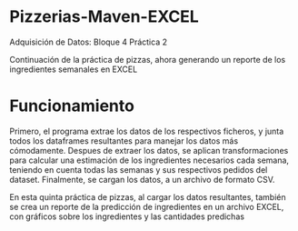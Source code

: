 # Pizzerias-Maven-EXCEL
Adquisición de Datos:    Bloque 4 Práctica 2

Continuación de la práctica de pizzas, ahora generando un reporte de los ingredientes semanales en EXCEL

# Funcionamiento
Primero, el programa extrae los datos de los respectivos ficheros, y junta todos los dataframes resultantes para manejar los datos más cómodamente. Despues de extraer los datos, se aplican transformaciones para calcular una estimación de los ingredientes necesarios cada semana, teniendo en cuenta todas las semanas y sus respectivos pedidos del dataset. Finalmente, se cargan los datos, a un archivo de formato CSV.

En esta quinta práctica de pizzas, al cargar los datos resultantes, también se crea un reporte de la predicción de ingredientes en un archivo EXCEL, con gráficos sobre los ingredientes y las cantidades predichas

